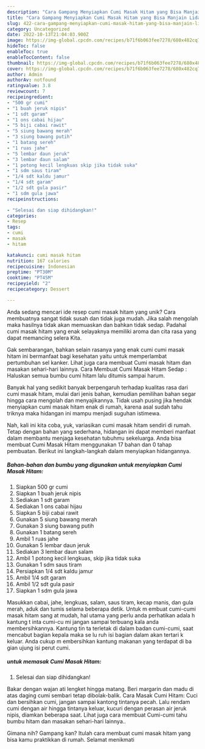 ```yaml
---
description: "Cara Gampang Menyiapkan Cumi Masak Hitam yang Bisa Manjain Lidah"
title: "Cara Gampang Menyiapkan Cumi Masak Hitam yang Bisa Manjain Lidah"
slug: 422-cara-gampang-menyiapkan-cumi-masak-hitam-yang-bisa-manjain-lidah
category: Uncategorized
date: 2022-10-13T21:04:03.900Z
image: https://img-global.cpcdn.com/recipes/b71f6b063fee7278/680x482cq70/cumi-masak-hitam-foto-resep-utama.jpg
hideToc: false
enableToc: true
enableTocContent: false
thumbnail: https://img-global.cpcdn.com/recipes/b71f6b063fee7278/680x482cq70/cumi-masak-hitam-foto-resep-utama.jpg
cover: https://img-global.cpcdn.com/recipes/b71f6b063fee7278/680x482cq70/cumi-masak-hitam-foto-resep-utama.jpg
author: Admin
authorAv: notfound
ratingvalue: 3.8
reviewcount: 7
recipeingredient:
- "500 gr cumi"
- "1 buah jeruk nipis"
- "1 sdt garam"
- "1 ons cabai hijau"
- "5 biji cabai rawit"
- "5 siung bawang merah"
- "3 siung bawang putih"
- "1 batang sereh"
- "1 ruas jahe"
- "5 lembar daun jeruk"
- "3 lembar daun salam"
- "1 potong kecil lengkuas skip jika tidak suka"
- "1 sdm saus tiram"
- "1/4 sdt kaldu jamur"
- "1/4 sdt garam"
- "1/2 sdt gula pasir"
- "1 sdm gula jawa"
recipeinstructions:

- "Selesai dan siap dihidangkan!"
categories:
- Resep
tags:
- cumi
- masak
- hitam

katakunci: cumi masak hitam 
nutrition: 167 calories
recipecuisine: Indonesian
preptime: "PT30M"
cooktime: "PT45M"
recipeyield: "2"
recipecategory: Dessert

---
```





Anda sedang mencari ide resep cumi masak hitam yang unik? Cara membuatnya sangat tidak susah dan tidak juga mudah. Jika salah mengolah maka hasilnya tidak akan memuaskan dan bahkan tidak sedap. Padahal cumi masak hitam yang enak selayaknya memiliki aroma dan cita rasa yang dapat memancing selera Kita.





Gak sembarangan, bahkan selain rasanya yang enak cumi cumi masak hitam ini bermanfaat bagi kesehatan yaitu untuk memperlambat pertumbuhan sel kanker. Lihat juga cara membuat Cumi masak hitam dan masakan sehari-hari lainnya. Cara Membuat Cumi Masak Hitam Sedap : Haluskan semua bumbu cumi hitam lalu ditumis sampai harum.

Banyak hal yang sedikit banyak berpengaruh terhadap kualitas rasa dari cumi masak hitam, mulai dari jenis bahan, kemudian pemilihan bahan segar hingga cara mengolah dan menyajikannya. Tidak usah pusing jika hendak menyiapkan cumi masak hitam enak di rumah, karena asal sudah tahu triknya maka hidangan ini mampu menjadi suguhan istimewa.






Nah, kali ini kita coba, yuk, variasikan cumi masak hitam sendiri di rumah. Tetap dengan bahan yang sederhana, hidangan ini dapat memberi manfaat dalam membantu menjaga kesehatan tubuhmu sekeluarga. Anda bisa membuat Cumi Masak Hitam menggunakan 17 bahan dan 0 tahap pembuatan. Berikut ini langkah-langkah dalam menyiapkan hidangannya.

<!--inarticleads1-->

##### Bahan-bahan dan bumbu yang digunakan untuk menyiapkan Cumi Masak Hitam:

1. Siapkan 500 gr cumi
1. Siapkan 1 buah jeruk nipis
1. Sediakan 1 sdt garam
1. Sediakan 1 ons cabai hijau
1. Siapkan 5 biji cabai rawit
1. Gunakan 5 siung bawang merah
1. Gunakan 3 siung bawang putih
1. Gunakan 1 batang sereh
1. Ambil 1 ruas jahe
1. Gunakan 5 lembar daun jeruk
1. Sediakan 3 lembar daun salam
1. Ambil 1 potong kecil lengkuas, skip jika tidak suka
1. Gunakan 1 sdm saus tiram
1. Persiapkan 1/4 sdt kaldu jamur
1. Ambil 1/4 sdt garam
1. Ambil 1/2 sdt gula pasir
1. Siapkan 1 sdm gula jawa


Masukkan cabai, jahe, lengkuas, salam, saus tiram, kecap manis, dan gula merah, aduk dan tumis selama beberapa detik. Untuk m embuat cumi-cumi masak hitam sang at mudah, hal utama yang perlu anda perhatikan adala h kantung t inta cumi-cu mi jangan sampai terbuang kala anda membersihkannya. Kantung tin ta terletak di dalam badan cumi-cumi, saat mencabut bagian kepala maka se lu ruh isi bagian dalam akan tertari k keluar. Anda cukup m embersihkan kantung makanan yang terdapat di ba gian ujung isi perut cumi. 

<!--inarticleads2-->

#####  untuk memasak Cumi Masak Hitam:


1. Selesai dan siap dihidangkan!

Bakar dengan wajan ati lengket hingga matang. Beri margarin dan madu di atas daging cumi sembari tetap dibolak-balik. Cara Masak Cumi Hitam: Cuci dan bersihkan cumi, jangan sampai kantong tintanya pecah. Lalu rendam cumi dengan air hingga tintanya keluar, kucuri dengan perasan air jeruk nipis, diamkan beberapa saat. Lihat juga cara membuat Cumi-cumi tahu bumbu hitam dan masakan sehari-hari lainnya.. 

Gimana nih? Gampang kan? Itulah cara membuat cumi masak hitam yang bisa kamu praktikkan di rumah. Selamat menikmati
